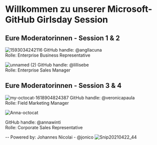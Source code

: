 # Willkommen zu unserer Microsoft-GitHub Girlsday Session 

## Eure Moderatorinnen - Session 1 & 2 
![1593034242116](https://user-images.githubusercontent.com/59711153/115524602-9bed2d80-a28e-11eb-90d6-45c1019299a3.jpeg)
GitHub handle: @angllacuna <br>
Rolle: Enterprise Business Representative

![unnamed (2)](https://user-images.githubusercontent.com/13851369/115560077-8985ea80-a2b4-11eb-9d48-4c83f8de444f.png)
GitHub handle: @lillisebe <br>
Rolle: Enterprise Sales Manager

## Eure Moderatorinnen - Session 3 & 4  
![my-octocat-1618904824387](https://user-images.githubusercontent.com/49121100/115566554-9f96a980-a2ba-11eb-9eaf-70a65ee341ea.png)
GitHub handle: @veronicapaula <br>
Rolle: Field Marketing Manager

![Anna-octocat](https://user-images.githubusercontent.com/49121100/115566878-f2706100-a2ba-11eb-8992-93180d32126c.png)

GitHub handle: @annawinti <br>
Rolle: Corporate Sales Representative


--
Powered by: Johannes Nicolai - @jonico 
![Snip20210422_44](https://user-images.githubusercontent.com/13851369/115670060-49247c00-a349-11eb-95fb-d2b82a898753.png)
